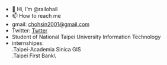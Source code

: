 - 👋 Hi, I’m @railohail
- 📫 How to reach me
- gmail: chohsin2001@gmail.com
- Twitter: [Twtter](https://twitter.com/railohail)
- Student of National Taipei University Information Technology
- internshipes:\
  .Taipei-Academia Sinica GIS \
  .Taipei First Bank\
<!---
railohail/railohail is a ✨ special ✨ repository because its `README.md` (this file) appears on your GitHub profile.
You can click the Preview link to take a look at your changes.
--->
